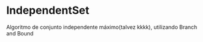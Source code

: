 # IndependentSet
Algoritmo de conjunto independente máximo(talvez kkkk), utilizando Branch and Bound
